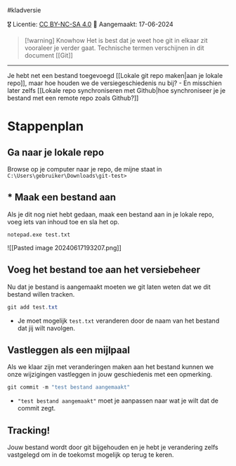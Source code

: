 #kladversie

🎖️ Licentie: [CC BY-NC-SA 4.0](https://creativecommons.org/licenses/by-nc-sa/4.0/)
📅 Aangemaakt: 17-06-2024

>[!warning] Knowhow
>Het is best dat je weet hoe git in elkaar zit vooraleer je verder gaat. Technische termen verschijnen in dit document [[Git]]

---
Je hebt net een bestand toegevoegd [[Lokale git repo maken|aan je lokale repo]], maar hoe houden we de versiegeschiedenis nu bij? - En misschien later zelfs [[Lokale repo synchroniseren met Github|hoe synchroniseer je je bestand met een remote repo zoals Github?]]

# Stappenplan
## Ga naar je lokale repo
Browse op je computer naar je repo, de mijne staat in `C:\Users\gebruiker\Downloads\git-test>`

## * Maak een bestand aan
Als je dit nog niet hebt gedaan, maak een bestand aan in je lokale repo, voeg iets van inhoud toe en sla het op.

```
notepad.exe test.txt
```

![[Pasted image 20240617193207.png]]

## Voeg het bestand toe aan het versiebeheer
Nu dat je bestand is aangemaakt moeten we git laten weten dat we dit bestand willen tracken.

```Powershell
git add test.txt
```

- Je moet mogelijk `test.txt` veranderen door de naam van het bestand dat jij wilt navolgen.

## Vastleggen als een mijlpaal
Als we klaar zijn met veranderingen maken aan het bestand kunnen we onze wijzigingen vastleggen in jouw geschiedenis met een opmerking.

```Powershell
git commit -m "test bestand aangemaakt"
```

* `"test bestand aangemaakt"` moet je aanpassen naar wat je wilt dat de commit zegt. 

## Tracking!
Jouw bestand wordt door git bijgehouden en je hebt je verandering zelfs vastgelegd om in de toekomst mogelijk op terug te keren.
